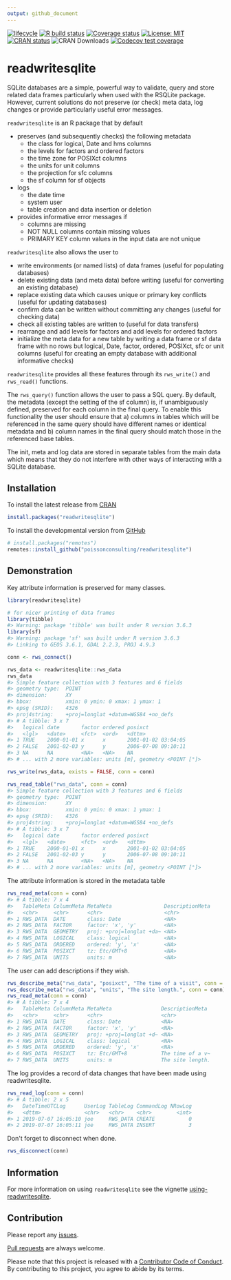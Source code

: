 ```yaml
---
output: github_document
---
```


<!-- README.md is generated from README.Rmd. Please edit that file -->


<!-- badges: start -->
[![lifecycle](https://img.shields.io/badge/lifecycle-maturing-blue.svg)](https://www.tidyverse.org/lifecycle/#maturing)
[![R build status](https://github.com/poissonconsulting/readwritesqlite/workflows/R-CMD-check/badge.svg)](https://github.com/poissonconsulting/readwritesqlite/actions)
[![Coverage status](https://codecov.io/gh/poissonconsulting/readwritesqlite/branch/master/graph/badge.svg)](https://codecov.io/github/poissonconsulting/readwritesqlite?branch=master)
[![License: MIT](https://img.shields.io/badge/License-MIT-green.svg)](https://opensource.org/licenses/MIT)
[![CRAN status](https://www.r-pkg.org/badges/version/readwritesqlite)](https://cran.r-project.org/package=readwritesqlite)
![CRAN Downloads](http://cranlogs.r-pkg.org/badges/readwritesqlite)
[![Codecov test coverage](https://codecov.io/gh/poissonconsulting/readwritesqlite/branch/master/graph/badge.svg)](https://codecov.io/gh/poissonconsulting/readwritesqlite?branch=master)
<!-- badges: end -->

# readwritesqlite

SQLite databases are a simple, powerful way to validate, query and store related data frames particularly when used with the RSQLite package.
However, current solutions do not preserve (or check) meta data, log changes or provide particularly useful error messages.

`readwritesqlite` is an R package that by default

- preserves (and subsequently checks) the following metadata
  - the class for logical, Date and hms columns
  - the levels for factors and ordered factors
  - the time zone for POSIXct columns
  - the units for unit columns
  - the projection for sfc columns
  - the sf column for sf objects
- logs 
    - the date time
    - system user
    - table creation and data insertion or deletion
- provides informative error messages if
    - columns are missing
    - NOT NULL columns contain missing values
    - PRIMARY KEY column values in the input data are not unique
    
`readwritesqlite` also allows the user to 

- write environments (or named lists) of data frames (useful for populating databases)
- delete existing data (and meta data) before writing (useful for converting an existing database)
- replace existing data which causes unique or primary key conflicts (useful for updating databases)
- confirm data can be written without committing any changes (useful for checking data)
- check all existing tables are written to (useful for data transfers)
- rearrange and add levels for factors and add levels for ordered factors
- initialize the meta data for a new table by writing a data frame or sf data frame with no rows but logical, Date, factor, ordered, POSIXct, sfc or unit columns (useful for creating an empty database with additional informative checks)

`readwritesqlite` provides all these features through its `rws_write()` and `rws_read()` functions.

The `rws_query()` function allows the user to pass a SQL query.
By default, the metadata (except the setting of the sf column) is, if unambiguously defined, preserved for each column in the final query.
To enable this functionality the user should ensure that a) columns in tables which will be referenced in the same query should have different names or identical metadata and b) column names in the final query should match those in the referenced base tables.

The init, meta and log data are stored in separate tables from the main data which means that they do not interfere with other ways of interacting with a SQLite database.

## Installation

To install the latest release from [CRAN](https://cran.r-project.org)
```r
install.packages("readwritesqlite")
```

To install the developmental version from [GitHub](https://github.com/poissonconsulting/readwritesqlite)
```r
# install.packages("remotes")
remotes::install_github("poissonconsulting/readwritesqlite")
```


## Demonstration

Key attribute information is preserved for many classes.

```r
library(readwritesqlite)

# for nicer printing of data frames
library(tibble)
#> Warning: package 'tibble' was built under R version 3.6.3
library(sf)
#> Warning: package 'sf' was built under R version 3.6.3
#> Linking to GEOS 3.6.1, GDAL 2.2.3, PROJ 4.9.3

conn <- rws_connect()

rws_data <- readwritesqlite::rws_data
rws_data
#> Simple feature collection with 3 features and 6 fields
#> geometry type:  POINT
#> dimension:      XY
#> bbox:           xmin: 0 ymin: 0 xmax: 1 ymax: 1
#> epsg (SRID):    4326
#> proj4string:    +proj=longlat +datum=WGS84 +no_defs
#> # A tibble: 3 x 7
#>   logical date       factor ordered posixct            
#>   <lgl>   <date>     <fct>  <ord>   <dttm>             
#> 1 TRUE    2000-01-01 x      x       2001-01-02 03:04:05
#> 2 FALSE   2001-02-03 y      y       2006-07-08 09:10:11
#> 3 NA      NA         <NA>   <NA>    NA                 
#> # ... with 2 more variables: units [m], geometry <POINT [°]>

rws_write(rws_data, exists = FALSE, conn = conn)

rws_read_table("rws_data", conn = conn)
#> Simple feature collection with 3 features and 6 fields
#> geometry type:  POINT
#> dimension:      XY
#> bbox:           xmin: 0 ymin: 0 xmax: 1 ymax: 1
#> epsg (SRID):    4326
#> proj4string:    +proj=longlat +datum=WGS84 +no_defs
#> # A tibble: 3 x 7
#>   logical date       factor ordered posixct            
#>   <lgl>   <date>     <fct>  <ord>   <dttm>             
#> 1 TRUE    2000-01-01 x      x       2001-01-02 03:04:05
#> 2 FALSE   2001-02-03 y      y       2006-07-08 09:10:11
#> 3 NA      NA         <NA>   <NA>    NA                 
#> # ... with 2 more variables: units [m], geometry <POINT [°]>
```

The attribute information is stored in the metadata table

```r
rws_read_meta(conn = conn)
#> # A tibble: 7 x 4
#>   TableMeta ColumnMeta MetaMeta                 DescriptionMeta
#>   <chr>     <chr>      <chr>                    <chr>          
#> 1 RWS_DATA  DATE       class: Date              <NA>           
#> 2 RWS_DATA  FACTOR     factor: 'x', 'y'         <NA>           
#> 3 RWS_DATA  GEOMETRY   proj: +proj=longlat +da~ <NA>           
#> 4 RWS_DATA  LOGICAL    class: logical           <NA>           
#> 5 RWS_DATA  ORDERED    ordered: 'y', 'x'        <NA>           
#> 6 RWS_DATA  POSIXCT    tz: Etc/GMT+8            <NA>           
#> 7 RWS_DATA  UNITS      units: m                 <NA>
```

The user can add descriptions if they wish.

```r
rws_describe_meta("rws_data", "posixct", "The time of a visit", conn = conn)
rws_describe_meta("rws_data", "units", "The site length.", conn = conn)
rws_read_meta(conn = conn)
#> # A tibble: 7 x 4
#>   TableMeta ColumnMeta MetaMeta                DescriptionMeta 
#>   <chr>     <chr>      <chr>                   <chr>           
#> 1 RWS_DATA  DATE       class: Date             <NA>            
#> 2 RWS_DATA  FACTOR     factor: 'x', 'y'        <NA>            
#> 3 RWS_DATA  GEOMETRY   proj: +proj=longlat +d~ <NA>            
#> 4 RWS_DATA  LOGICAL    class: logical          <NA>            
#> 5 RWS_DATA  ORDERED    ordered: 'y', 'x'       <NA>            
#> 6 RWS_DATA  POSIXCT    tz: Etc/GMT+8           The time of a v~
#> 7 RWS_DATA  UNITS      units: m                The site length.
```

The log provides a record of data changes that have been made using readwritesqlite.
``` r
rws_read_log(conn = conn)
#> # A tibble: 2 x 5
#>   DateTimeUTCLog      UserLog TableLog CommandLog NRowLog
#>   <dttm>              <chr>   <chr>    <chr>        <int>
#> 1 2019-07-07 16:05:10 joe     RWS_DATA CREATE           0
#> 2 2019-07-07 16:05:11 joe     RWS_DATA INSERT           3
```

Don't forget to disconnect when done.

```r
rws_disconnect(conn)
```

## Information

For more information on using `readwritesqlite` see the vignette [using-readwritesqlite](https://poissonconsulting.github.io/readwritesqlite/articles/using-readwritesqlite.html).

## Contribution

Please report any [issues](https://github.com/poissonconsulting/readwritesqlite/issues).

[Pull requests](https://github.com/poissonconsulting/readwritesqlite/pulls) are always welcome.

Please note that this project is released with a [Contributor Code of Conduct](https://poissonconsulting.github.io/readwritesqlite/CODE_OF_CONDUCT.html).
By contributing to this project, you agree to abide by its terms.
